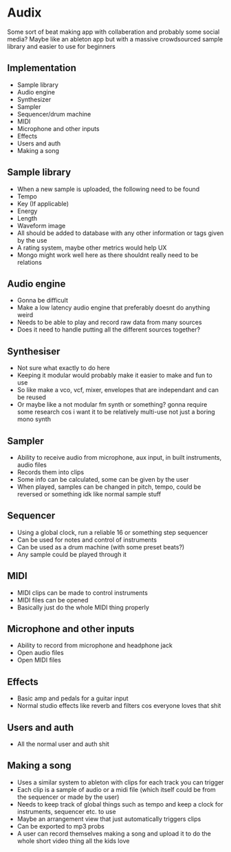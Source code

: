 # Audix
Some sort of beat making app with collaberation and probably some social media?
Maybe like an ableton app but with a massive crowdsourced sample library and easier to use for beginners

## Implementation
- Sample library
- Audio engine
- Synthesizer
- Sampler
- Sequencer/drum machine
- MIDI
- Microphone and other inputs
- Effects
- Users and auth
- Making a song

## Sample library
- When a new sample is uploaded, the following need to be found
- Tempo
- Key (If applicable)
- Energy
- Length
- Waveform image
- All should be added to database with any other information or tags given by the use
- A rating system, maybe other metrics would help UX
- Mongo might work well here as there shouldnt really need to be relations

## Audio engine
- Gonna be difficult
- Make a low latency audio engine that preferably doesnt do anything weird
- Needs to be able to play and record raw data from many sources
- Does it need to handle putting all the different sources together?

## Synthesiser
- Not sure what exactly to do here
- Keeping it modular would probably make it easier to make and fun to use
- So like make a vco, vcf, mixer, envelopes that are independant and can be reused
- Or maybe like a not modular fm synth or something? gonna require some research cos i want it to be relatively multi-use not just a boring mono synth

## Sampler
- Ability to receive audio from microphone, aux input, in built instruments, audio files
- Records them into clips
- Some info can be calculated, some can be given by the user
- When played, samples can be changed in pitch, tempo, could be reversed or something idk like normal sample stuff

## Sequencer
- Using a global clock, run a reliable 16 or something step sequencer
- Can be used for notes and control of instruments
- Can be used as a drum machine (with some preset beats?)
- Any sample could be played through it

## MIDI
- MIDI clips can be made to control instruments
- MIDI files can be opened
- Basically just do the whole MIDI thing properly

## Microphone and other inputs
- Ability to record from microphone and headphone jack
- Open audio files
- Open MIDI files

## Effects
- Basic amp and pedals for a guitar input
- Normal studio effects like reverb and filters cos everyone loves that shit

## Users and auth
- All the normal user and auth shit

## Making a song
- Uses a similar system to ableton with clips for each track you can trigger
- Each clip is a sample of audio or a midi file (which itself could be from the sequencer or made by the user)
- Needs to keep track of global things such as tempo and keep a clock for instruments, sequencer etc. to use
- Maybe an arrangement view that just automatically triggers clips
- Can be exported to mp3 probs
- A user can record themselves making a song and upload it to do the whole short video thing all the kids love
